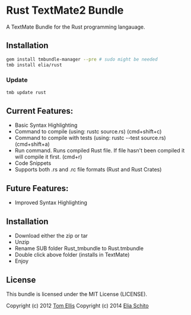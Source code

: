 # Rust TextMate2 Bundle

A TextMate Bundle for the Rust programming langauage.


## Installation

```bash
gem install tmbundle-manager --pre # sudo might be needed
tmb install elia/rust
```

### Update

```bash
tmb update rust
```


## Current Features:

- Basic Syntax Highlighting
- Command to compile (using: rustc source.rs) (cmd+shift+c)
- Command to compile with tests (using: rustc --test source.rs) (cmd+shift+a)
- Run command. Runs compiled Rust file. If file hasn't been compiled it will compile it first. (cmd+r)
- Code Snippets
- Supports both .rs and .rc file formats (Rust and Rust Crates)

## Future Features:

- Improved Syntax Highlighting

## Installation

- Download either the zip or tar
- Unzip
- Rename SUB folder Rust_tmbundle to Rust.tmbundle
- Double click above folder (installs in TextMate)
- Enjoy




## License

This bundle is licensed under the MIT License (LICENSE).

Copyright (c) 2012 [Tom Ellis](http://www.webmuse.co.uk/)
Copyright (c) 2014 [Elia Schito](http://elia.schito.me/)

